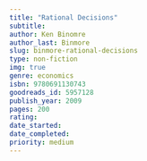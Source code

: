 ```yaml
---
title: "Rational Decisions"
subtitle: 
author: Ken Binomre
author_last: Binmore
slug: binmore-rational-decisions
type: non-fiction
img: true
genre: economics
isbn: 9780691130743
goodreads_id: 5957128
publish_year: 2009
pages: 200
rating: 
date_started:
date_completed:
priority: medium
---
```

